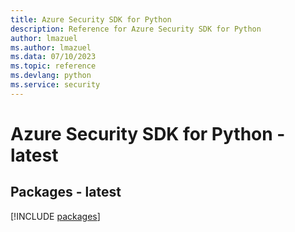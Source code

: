 ```yaml
---
title: Azure Security SDK for Python
description: Reference for Azure Security SDK for Python
author: lmazuel
ms.author: lmazuel
ms.data: 07/10/2023
ms.topic: reference
ms.devlang: python
ms.service: security
---
```

# Azure Security SDK for Python - latest
## Packages - latest
[!INCLUDE [packages](security-index.md)]